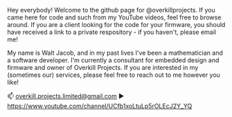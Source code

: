 Hey everybody!  Welcome to the github page for @overkillprojects.  If you came here for code and such from my YouTube videos, feel free to browse around.  If you are a client looking for the code for your firmware, you should have received a link to a private respository - if you haven't, please email me!

My name is Walt Jacob, and in my past lives I've been a mathematician and a software developer.  I'm currently a consultant for embedded design and firmware and owner of Overkill Projects.  If you are interested in my (sometimes our) services, please feel free to reach out to me however you like!

📫 overkill.projects.limited@gmail.com
▶️ https://www.youtube.com/channel/UCfb1xoLtuLp5rOLEcJ2Y_YQ

<!---
overkillprojects/overkillprojects is a ✨ special ✨ repository because its `README.md` (this file) appears on your GitHub profile.
You can click the Preview link to take a look at your changes.
--->
